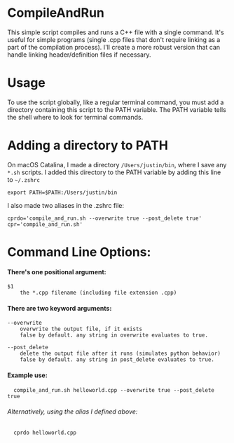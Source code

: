 # CompileAndRun
This simple script compiles and runs a C++ file with a single command.
It's useful for simple programs (single .cpp files that don't require
linking as a part of the compilation process). I'll create a more robust
version that can handle linking header/definition files if necessary.

# Usage
To use the script globally, like a regular terminal command, you
must add a directory containing this script to the PATH variable. The
PATH variable tells the shell where to look for terminal commands.

# Adding a directory to PATH
On macOS Catalina, I made a directory `/Users/justin/bin`, where I save any
`*.sh` scripts. I added this directory to the PATH variable by adding this
line to `~/.zshrc`
```
export PATH=$PATH:/Users/justin/bin
```

I also made two aliases in the .zshrc file:
```
cprdo='compile_and_run.sh --overwrite true --post_delete true'
cpr='compile_and_run.sh'
```

# Command Line Options:
#### There's one positional argument:
```
$1
    the *.cpp filename (including file extension .cpp)
```
#### There are two keyword arguments:
```
--overwrite
    overwrite the output file, if it exists
    false by default. any string in overwrite evaluates to true.

--post_delete
    delete the output file after it runs (simulates python behavior)
    false by default. any string in post_delete evaluates to true.
```
#### Example use:
```
  compile_and_run.sh helloworld.cpp --overwrite true --post_delete true
```
###### Alternatively, using the alias I defined above:
```
  cprdo helloworld.cpp
```
